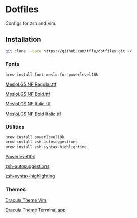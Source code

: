 # Dotfiles

Configs for zsh and vim.

## Installation

```bash
git clone --bare https://github.com/tfle/dotfiles.git ~/
```

### Fonts

```bash
brew install font-meslo-for-powerlevel10k
```

[MesloLGS NF Regular.ttf](https://github.com/romkatv/powerlevel10k-media/raw/master/MesloLGS%20NF%20Regular.ttf)

[MesloLGS NF Bold.ttf](https://github.com/romkatv/powerlevel10k-media/raw/master/MesloLGS%20NF%20Bold.ttf)

[MesloLGS NF Italic.ttf](https://github.com/romkatv/powerlevel10k-media/raw/master/MesloLGS%20NF%20Italic.ttf)

[MesloLGS NF Bold Italic.ttf](https://github.com/romkatv/powerlevel10k-media/raw/master/MesloLGS%20NF%20Bold%20Italic.ttf)

### Utilities

```bash
brew install powerlevel10k
brew install zsh-autosuggestions
brew install zsh-syntax-highlighting
```

[Powerlevel10k](https://github.com/romkatv/powerlevel10k)

[zsh-autosuggestions](https://github.com/zsh-users/zsh-autosuggestions)

[zsh-syntax-highlighting](https://github.com/zsh-users/zsh-syntax-highlighting)

### Themes

[Dracula Theme Vim](https://draculatheme.com/vim)

[Dracula Theme Terminal.app](https://draculatheme.com/terminal)
